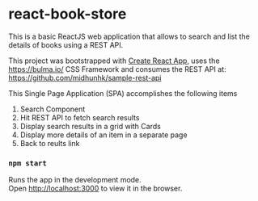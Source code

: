 # react-book-store
This is a basic ReactJS web application that allows to search and list the details of books using a REST API.

This project was bootstrapped with [Create React App](https://github.com/facebook/create-react-app), 
uses the https://bulma.io/ CSS Framework and  consumes the REST API at: https://github.com/midhunhk/sample-rest-api

This Single Page Application (SPA) accomplishes the following items

1. Search Component
2. Hit REST API to fetch search results
3. Display search results in a grid with Cards
4. Display more details of an item in a separate page
5. Back to reults link

### `npm start`

Runs the app in the development mode.<br />
Open [http://localhost:3000](http://localhost:3000) to view it in the browser.